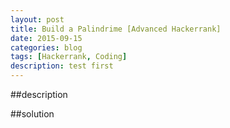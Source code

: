 ```yaml
---
layout: post
title: Build a Palindrime [Advanced Hackerrank]
date: 2015-09-15
categories: blog
tags: [Hackerrank, Coding]
description: test first
---
```

##description

##solution